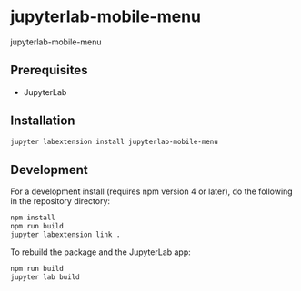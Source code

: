 # jupyterlab-mobile-menu

jupyterlab-mobile-menu


## Prerequisites

* JupyterLab

## Installation

```bash
jupyter labextension install jupyterlab-mobile-menu
```

## Development

For a development install (requires npm version 4 or later), do the following in the repository directory:

```bash
npm install
npm run build
jupyter labextension link .
```

To rebuild the package and the JupyterLab app:

```bash
npm run build
jupyter lab build
```


